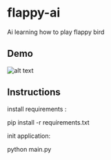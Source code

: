 # flappy-ai
Ai learning how to play flappy bird

## Demo

![alt text](https://github.com/caiovini/flappy-ai/blob/master/demo.gif)


## Instructions 

install requirements :

pip install -r requirements.txt

init application:

python main.py
